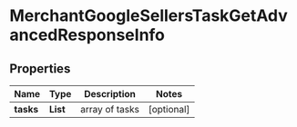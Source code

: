 # MerchantGoogleSellersTaskGetAdvancedResponseInfo


## Properties

| Name | Type | Description | Notes |
|------------ | ------------- | ------------- | -------------|
**tasks** | **List<MerchantGoogleSellersTaskGetAdvancedTaskInfo>** | array of tasks |[optional]|